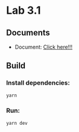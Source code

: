 # Lab 3.1

## Documents
- Document: [Click here!!!](Lab3_About_all_Components.docx.pdf)

## Build
### Install dependencies:
```bash
yarn
```
### Run:
```bash
yarn dev
```